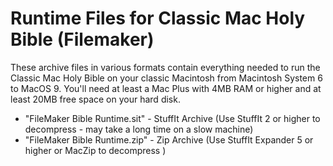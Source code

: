 # Runtime Files for Classic Mac Holy Bible (Filemaker)

These archive files in various formats contain everything needed to run the Classic Mac Holy Bible on your classic Macintosh from Macintosh System 6 to MacOS 9.  You'll need at least a Mac Plus with 4MB RAM or higher and at least 20MB free space on your hard disk.

- "FileMaker Bible Runtime.sit" - StuffIt Archive (Use StuffIt 2 or higher to decompress - may take a long time on a slow machine)
- "FileMaker Bible Runtime.zip" - Zip Archive (Use StuffIt Expander 5 or higher or MacZip to decompress )
